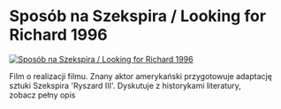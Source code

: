 Sposób na Szekspira / Looking for Richard 1996 
=============
[![Sposób na Szekspira / Looking for Richard 1996 ](http://vidos.pl/images/player.gif)](http://vidos.pl/sposob-na-szekspira-looking-for-richard-1996)

 Film o realizacji filmu. Znany aktor amerykański przygotowuje adaptację sztuki Szekspira 'Ryszard III'. Dyskutuje z historykami literatury, zobacz pełny opis
